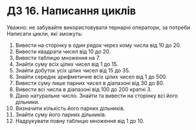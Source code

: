 # ДЗ 16.  Написання циклів

Уважно: не забувайте використовувати тернарні оператори, за потреби
Написати цикли, які зможуть:
1) Вивести на сторінку в один рядок через кому числа від 10 до 20. 
2) Вивести квадрати чисел від 10 до 20. 
3) Вивести таблицю множення на 7. 
4) Знайти суму всіх цілих чисел від 1 до 15. 
5) Знайти добуток усіх цілих чисел від 15 до 35. 
6) Знайти середнє арифметичне всіх цілих чисел від 1 до 500. 
7) Вивести суму лише парних чисел в діапазоні від 30 до 80. 
8) Вивести всі числа в діапазоні від 100 до 200 кратні 3. 
9) Дано натуральне число. Знайти та вивести на сторінку всі його дільники.
10) Визначити кількість його парних дільників. 
11) Знайти суму його парних дільників. 
12) Надрукувати повну таблицю множення від 1 до 10.